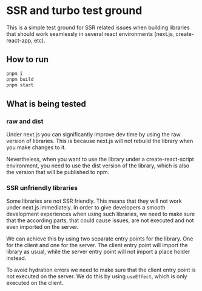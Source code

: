 SSR and turbo test ground
==========================

This is a simple test ground for SSR related issues when building libraries that should work seamlessly in
several react environments (next.js, create-react-app, etc).

## How to run

```bash
pnpm i
pnpm build
pnpm start
```
## What is being tested

### raw and dist

Under next.js you can significantly improve dev time by using the raw version of libraries. This is because
next.js will not rebuild the library when you make changes to it.

Nevertheless, when you want to use the library under a create-react-script environment, you need to use the
dist version of the library, which is also the version that will be published to npm.

### SSR unfriendly libraries

Some libraries are not SSR friendly. This means that they will not work under next.js immediately. In order
to give developers a smooth development experiences when using such libraries, we need to make sure that
the according parts, that could cause issues, are not executed and not even imported on the server.

We can achieve this by using two separate entry points for the library. One for the client and one for the
server. The client entry point will import the library as usual, while the server entry point will not
import a place holder instead.

To avoid hydration errors we need to make sure that the client entry point is not executed on the server.
We do this by using `useEffect`, which is only executed on the client.

